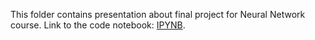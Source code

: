 This folder contains presentation about final project for Neural Network course.
Link to the code notebook: [IPYNB](https://colab.research.google.com/drive/1HEh7JjH_JPCLm57j7f8UL1LmrvmfkTU_?usp=sharing).
